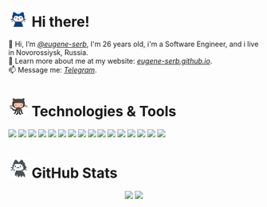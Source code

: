 <h1><img src="octocats/mona-whisper.gif" width="40" height="40"> Hi there!</h1> 

👋 Hi, I’m *[@eugene-serb](https://github.com/eugene-serb)*, I'm 26 years old, i'm a Software Engineer, and i live in Novorossiysk, Russia.<br />
🤩 Learn more about me at my website: *[eugene-serb.github.io](https://eugene-serb.github.io/)*.<br />
📫 Message me: *[Telegram](https://t.me/eugene_serb)*.<br />

<h1><img src="octocats/octocat-squid.gif" width="40" height="40"> Technologies & Tools</h1>

![](https://img.shields.io/badge/HTML-informational?style=flat-square&logo=html5&logoColor=FFFFFF&color=E44D26)
![](https://img.shields.io/badge/CSS-informational?style=flat-square&logo=css3&logoColor=FFFFFF&color=25A1E1)
![](https://img.shields.io/badge/JavaScript-informational?style=flat-square&logo=javascript&logoColor=323330&color=F0DB4F)
![](https://img.shields.io/badge/TypeScript-informational?style=flat-square&logo=typescript&logoColor=FFFFFF&color=007ACC)
![](https://img.shields.io/badge/Vue-informational?style=flat-square&logo=vue.js&logoColor=FFFFFF&color=42B983)
![](https://img.shields.io/badge/Vuex-informational?style=flat-square&logo=vue.js&logoColor=FFFFFF&color=42B983)
![](https://img.shields.io/badge/Vue%20Router-informational?style=flat-square&logo=vue.js&logoColor=FFFFFF&color=42B983)
![](https://img.shields.io/badge/React-informational?style=flat-square&logo=react&logoColor=FFFFFF&color=066D89)
![](https://img.shields.io/badge/Node.JS-informational?style=flat-square&logo=node.js&logoColor=FFFFFF&color=3C873A)
![](https://img.shields.io/badge/Express-informational?style=flat-square&logo=express&logoColor=3C3C3C&color=E0F5FF)
![](https://img.shields.io/badge/MongoDB-informational?style=flat-square&logo=mongodb&logoColor=00ED64&color=023430)
![](https://img.shields.io/badge/PostgreSQL-informational?style=flat-square&logo=postgresql&logoColor=FFFFFF&color=336791)
![](https://img.shields.io/badge/Visual%20Studio-informational?style=flat-square&logo=visual-studio&logoColor=FFFFFF&color=007ACC)
![](https://img.shields.io/badge/ESLint-informational?style=flat-square&logo=eslint&logoColor=FFFFFF&color=8181F2)
![](https://img.shields.io/badge/Git-informational?style=flat-square&logo=git&logoColor=FFFFFF&color=BC4420)
![](https://img.shields.io/badge/npm-informational?style=flat-square&logo=npm&logoColor=FFFFFF&color=CB0000)

<h1><img src="octocats/mona-loading.gif" width="40" height="40"> GitHub Stats</h1>

<div align="center">
  <img height="165em" src="https://github-readme-stats.vercel.app/api?username=eugene-serb&count_private=true&theme=default&show_icons=true" />
  <img height="165em" src="https://github-readme-stats.vercel.app/api/top-langs/?username=eugene-serb&langs_count=4&layout=compact" />
</div>

<!---
eugene-serb/eugene-serb is a ✨ special ✨ repository because its `README.md` (this file) appears on your GitHub profile.
You can click the Preview link to take a look at your changes.
--->
